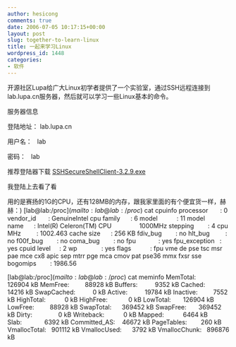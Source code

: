 ```yaml
---
author: hesicong
comments: true
date: 2006-07-05 10:17:15+00:00
layout: post
slug: together-to-learn-linux
title: 一起来学习Linux
wordpress_id: 1448
categories:
- 软件
---
```



开源社区Lupa给广大Linux初学者提供了一个实验室，通过SSH远程连接到lab.lupa.cn服务器，然后就可以学习一些Linux基本的命令。


服务器信息

登陆地址： lab.lupa.cn

用户名：   lab

密码：   lab

推荐登陆器下载
[SSHSecureShellClient-3.2.9.exe ](http://www.lupa.gov.cn/down/SSHSecureShellClient-3.2.9.exe)


我登陆上去看了看

用的是赛扬的1G的CPU，还有128MB的内存，跟我家里面的有个便宜货一样，赫赫：)
[lab@lab:/proc$](mailto:lab@lab:/proc$) cat cpuinfo
processor       : 0
vendor_id       : GenuineIntel
cpu family      : 6
model           : 11
model name      : Intel(R) Celeron(TM) CPU                1000MHz
stepping        : 4
cpu MHz         : 1002.463
cache size      : 256 KB
fdiv_bug        : no
hlt_bug         : no
f00f_bug        : no
coma_bug        : no
fpu             : yes
fpu_exception   : yes
cpuid level     : 2
wp              : yes
flags           : fpu vme de pse tsc msr pae mce cx8 apic sep mtrr pge mca cmov pat pse36 mmx fxsr sse
bogomips        : 1986.56

[lab@lab:/proc$](mailto:lab@lab:/proc$) cat meminfo
MemTotal:       126904 kB
MemFree:         88928 kB
Buffers:          9352 kB
Cached:          14216 kB
SwapCached:          0 kB
Active:          19784 kB
Inactive:         7552 kB
HighTotal:           0 kB
HighFree:            0 kB
LowTotal:       126904 kB
LowFree:         88928 kB
SwapTotal:      369452 kB
SwapFree:       369452 kB
Dirty:               0 kB
Writeback:           0 kB
Mapped:           6464 kB
Slab:             6392 kB
Committed_AS:    46672 kB
PageTables:        260 kB
VmallocTotal:   901112 kB
VmallocUsed:      3792 kB
VmallocChunk:   896876 kB
